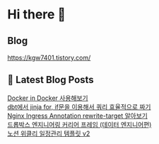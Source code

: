 # Hi there 👋

## Blog
https://kgw7401.tistory.com/

## 📕 Latest Blog Posts

<a href=https://kgw7401.tistory.com/102>Docker in Docker 사용해보기</a></br><a href=https://kgw7401.tistory.com/101>dbt에서 jinja for, if문을 이용해서 쿼리 효율적으로 짜기</a></br><a href=https://kgw7401.tistory.com/99>Nginx Ingress Annotation rewrite-target 알아보기</a></br><a href=https://kgw7401.tistory.com/98>드롭박스 엔지니어링 커리어 프레임 (데이터 엔지니어편)</a></br><a href=https://kgw7401.tistory.com/97>노션 위클리 일정관리 템플릿 v2</a></br>
